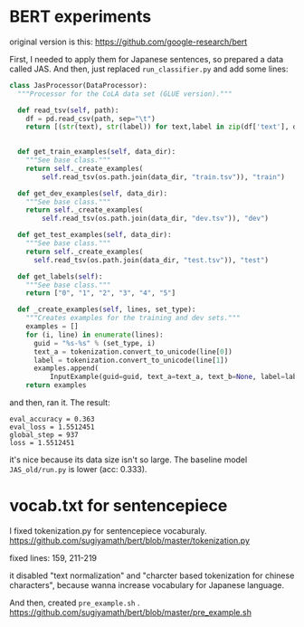 # BERT experiments

original version is this: https://github.com/google-research/bert

First, I needed to apply them for Japanese sentences, so prepared a data called JAS.
And then, just replaced ```run_classifier.py``` and add some lines:

```python
class JasProcessor(DataProcessor):
  """Processor for the CoLA data set (GLUE version)."""

  def read_tsv(self, path):
    df = pd.read_csv(path, sep="\t")
    return [(str(text), str(label)) for text,label in zip(df['text'], df['label'])]

  
  def get_train_examples(self, data_dir):
    """See base class."""
    return self._create_examples(
        self.read_tsv(os.path.join(data_dir, "train.tsv")), "train")

  def get_dev_examples(self, data_dir):
    """See base class."""
    return self._create_examples(
        self.read_tsv(os.path.join(data_dir, "dev.tsv")), "dev")

  def get_test_examples(self, data_dir):
    """See base class."""
    return self._create_examples(
      self.read_tsv(os.path.join(data_dir, "test.tsv")), "test")

  def get_labels(self):
    """See base class."""
    return ["0", "1", "2", "3", "4", "5"]

  def _create_examples(self, lines, set_type):
    """Creates examples for the training and dev sets."""
    examples = []
    for (i, line) in enumerate(lines):
      guid = "%s-%s" % (set_type, i)
      text_a = tokenization.convert_to_unicode(line[0])
      label = tokenization.convert_to_unicode(line[1])
      examples.append(
          InputExample(guid=guid, text_a=text_a, text_b=None, label=label))
    return examples
```

and then, ran it. The result:

```
eval_accuracy = 0.363
eval_loss = 1.5512451
global_step = 937
loss = 1.5512451
```

it's nice because its data size isn't so large.
The baseline model ```JAS_old/run.py``` is lower (acc: 0.333).


# vocab.txt for sentencepiece

I fixed tokenization.py for sentencepiece vocaburaly.
https://github.com/sugiyamath/bert/blob/master/tokenization.py

fixed lines: 159, 211-219

it disabled "text normalization" and "charcter based tokenization for chinese characters", because wanna increase vocabulary for Japanese language.

And then, created ```pre_example.sh``` .
https://github.com/sugiyamath/bert/blob/master/pre_example.sh

